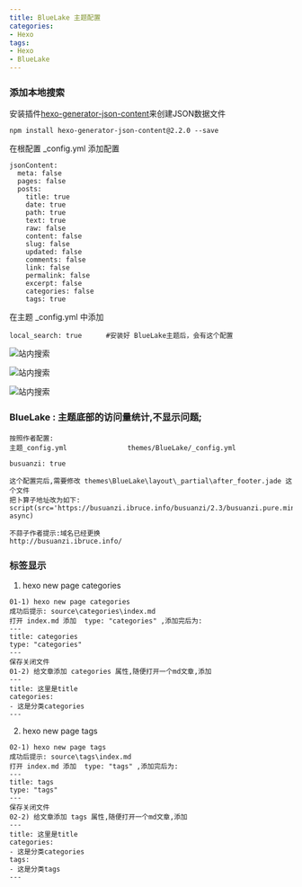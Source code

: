 ```yaml
---
title: BlueLake 主题配置
categories: 
- Hexo
tags:
- Hexo
- BlueLake
---
```

### 添加本地搜索

安装插件[hexo-generator-json-content](https://github.com/alexbruno/hexo-generator-json-content)来创建JSON数据文件

```
npm install hexo-generator-json-content@2.2.0 --save
```

在根配置  _config.yml  添加配置

```
jsonContent:
  meta: false
  pages: false
  posts:
    title: true
    date: true
    path: true
    text: true
    raw: false
    content: false
    slug: false
    updated: false
    comments: false
    link: false
    permalink: false
    excerpt: false
    categories: false
    tags: true
```

在主题 _config.yml 中添加

```
local_search: true      #安装好 BlueLake主题后，会有这个配置
```

![站内搜索](/img/hexo/BlueLake_config/search_01.png "站内搜索")

![站内搜索](/img/hexo/BlueLake_config/search_02.png "站内搜索")

![站内搜索](/img/hexo/BlueLake_config/search_03.png "站内搜索")



### BlueLake : 主题底部的访问量统计,不显示问题; 

```
按照作者配置:
主题_config.yml               themes/BlueLake/_config.yml

busuanzi: true

这个配置完后,需要修改 themes\BlueLake\layout\_partial\after_footer.jade 这个文件
把卜算子地址改为如下:
script(src='https://busuanzi.ibruce.info/busuanzi/2.3/busuanzi.pure.mini.js', async)

不蒜子作者提示:域名已经更换
http://busuanzi.ibruce.info/
```

### 标签显示

01)   hexo new page categories

```
01-1) hexo new page categories
成功后提示: source\categories\index.md
打开 index.md 添加  type: "categories" ,添加完后为:
---
title: categories
type: "categories"
---
保存关闭文件
01-2) 给文章添加 categories 属性,随便打开一个md文章,添加
---
title: 这里是title  
categories: 
- 这是分类categories
---

```

02) hexo new page tags

```
02-1) hexo new page tags
成功后提示: source\tags\index.md
打开 index.md 添加  type: "tags" ,添加完后为:
---
title: tags
type: "tags"
---
保存关闭文件
02-2) 给文章添加 tags 属性,随便打开一个md文章,添加
---
title: 这里是title  
categories: 
- 这是分类categories 
tags:
- 这是分类tags
---
```



































